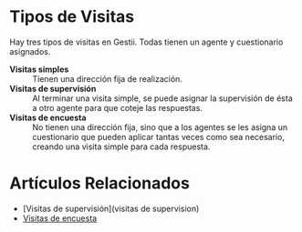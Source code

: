 # Tipos de Visitas

Hay tres tipos de visitas en Gestii. Todas tienen un agente y cuestionario
asignados.

<dl>
  <dt><strong>Visitas simples</strong></dt>
  <dd>Tienen una dirección fija de realización.</dd>
  <dt><strong>Visitas de supervisión</strong></dt>
  <dd>Al terminar una visita simple, se puede asignar la supervisión de ésta a otro agente para que coteje las respuestas.</dd>
  <dt><strong>Visitas de encuesta</strong></dt>
  <dd>No tienen una dirección fija, sino que a los agentes se les asigna un cuestionario que pueden aplicar tantas veces como sea necesario, creando una visita simple para cada respuesta.</dd>
</dl>

# Artículos Relacionados

* [Visitas de supervisión](visitas de supervision)
* [Visitas de encuesta](encuestas)
